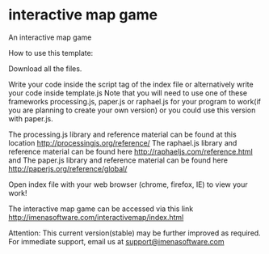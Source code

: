 interactive map game
====================

An interactive map game

How to use this template:

Download all the files.

Write your code inside the script tag of the index file or alternatively write your code inside template.js
Note that you will need to use one of these frameworks processing.js, paper.js or raphael.js for your program to work(if you are planning to create your own version) or you could use this version with paper.js.

The processing.js library and reference material can be found at this location http://processingjs.org/reference/
The raphael.js library and reference material can be found here http://raphaeljs.com/reference.html and 
The paper.js library and reference material can be found here http://paperjs.org/reference/global/

Open index file with your web browser (chrome, firefox, IE) to view your work!

The interactive map game can be accessed via this link http://imenasoftware.com/interactivemap/index.html

Attention: This current version(stable) may be further improved as required.
For immediate support, email us at support@imenasoftware.com
